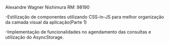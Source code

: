 Alexandre Wagner Nishimura
RM: 98190

-Estilização de componentes utilizando CSS-in-JS para melhor organização da camada visual da aplicação(Parte 1)

-Implementação de funcionalidades no agendamento das consultas e utilização do AsyncStorage.
